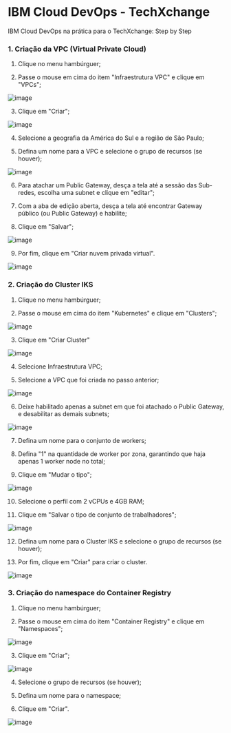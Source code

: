 # IBM Cloud DevOps - TechXchange
IBM Cloud DevOps na prática para o TechXchange: Step by Step

### 1. Criação da VPC (Virtual Private Cloud)
1. Clique no menu hambúrguer;

2. Passe o mouse em cima do item "Infraestrutura VPC" e clique em "VPCs";

![image](https://github.com/mguedes352/ibmcloud-devops-techxchange/assets/79527238/bb935046-7d66-4df5-a273-777fdfb24fdb)

3. Clique em "Criar";

![image](https://github.com/mguedes352/ibmcloud-devops-techxchange/assets/79527238/e5d4467e-cc8d-4515-a43a-bd829f5960e5)

4. Selecione a geografia da América do Sul e a região de São Paulo;

5. Defina um nome para a VPC e selecione o grupo de recursos (se houver);

![image](https://github.com/mguedes352/ibmcloud-devops-techxchange/assets/79527238/950548b7-fcc8-447d-9af4-6a0d9aa3ab55)

6. Para atachar um Public Gateway, desça a tela até a sessão das Sub-redes, escolha uma subnet e clique em "editar";
   
7. Com a aba de edição aberta, desça a tela até encontrar Gateway público (ou Public Gateway) e habilite;

8. Clique em "Salvar";

![image](https://github.com/mguedes352/ibmcloud-devops-techxchange/assets/79527238/6cb90a5c-91ab-4d88-8f92-d7b4a60ae9ea)

9. Por fim, clique em "Criar nuvem privada virtual".

![image](https://github.com/mguedes352/ibmcloud-devops-techxchange/assets/79527238/6582f46d-8e83-42ab-95d0-028bdaaa5178)


### 2. Criação do Cluster IKS
1. Clique no menu hambúrguer;
   
2. Passe o mouse em cima do item "Kubernetes" e clique em "Clusters";

![image](https://github.com/mguedes352/ibmcloud-devops-techxchange/assets/79527238/29f9cf02-0366-4e9f-baba-96860fc29678)

3. Clique em "Criar Cluster"

![image](https://github.com/mguedes352/ibmcloud-devops-techxchange/assets/79527238/a47e826f-f6b3-401b-b4a2-7572014eb385)

4. Selecione Infraestrutura VPC;
   
5. Selecione a VPC que foi criada no passo anterior;

![image](https://github.com/mguedes352/ibmcloud-devops-techxchange/assets/79527238/f72db2c7-3ef2-44c0-abd8-9979649f7f2b)

6. Deixe habilitado apenas a subnet em que foi atachado o Public Gateway, e desabilitar as demais subnets;

![image](https://github.com/mguedes352/ibmcloud-devops-techxchange/assets/79527238/ca75bec2-c7d1-4707-982b-e6e3a3b2dfb5)

7. Defina um nome para o conjunto de workers;
   
8. Defina "1" na quantidade de worker por zona, garantindo que haja apenas 1 worker node no total;
   
9. Clique em "Mudar o tipo";

![image](https://github.com/mguedes352/ibmcloud-devops-techxchange/assets/79527238/a34ca60f-71db-4353-9a2f-7879e31cda71)

10. Selecione o perfil com 2 vCPUs e 4GB RAM;

11. Clique em "Salvar o tipo de conjunto de trabalhadores";

![image](https://github.com/mguedes352/ibmcloud-devops-techxchange/assets/79527238/69b1c6ae-dda1-47af-bd81-59afebb29865)

12. Defina um nome para o Cluster IKS e selecione o grupo de recursos (se houver);

13. Por fim, clique em "Criar" para criar o cluster.

![image](https://github.com/mguedes352/ibmcloud-devops-techxchange/assets/79527238/34e8775d-02af-4583-a5c6-1e14a69dec41)

### 3. Criação do namespace do Container Registry
1. Clique no menu hambúrguer;
   
2. Passe o mouse em cima do item "Container Registry" e clique em "Namespaces";

![image](https://github.com/mguedes352/ibmcloud-devops-techxchange/assets/79527238/7b019bd6-e6b7-4b85-8a48-d1e0eda0fdde)

3. Clique em "Criar";

![image](https://github.com/mguedes352/ibmcloud-devops-techxchange/assets/79527238/b4f2529a-aae2-48d2-b91c-247d9f7bffd3)

4. Selecione o grupo de recursos (se houver);

5. Defina um nome para o namespace;

6. Clique em "Criar".

![image](https://github.com/mguedes352/ibmcloud-devops-techxchange/assets/79527238/989cf15f-21dd-4742-937f-7dc97a6b9f39)
